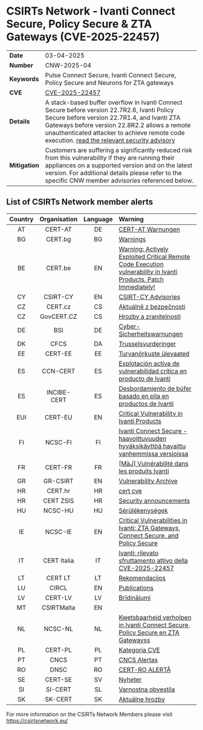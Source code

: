 # CSIRTs Network - Ivanti Connect Secure, Policy Secure & ZTA Gateways (CVE-2025-22457)
|   |   |
|---|---|
| **Date** | 03-04-2025 |
| **Number** | CNW-2025-04 | 
| **Keywords** | Pulse Connect Secure, Ivanti Connect Secure, Policy Secure and Neurons for ZTA gateways | 
| **CVE** | [CVE-2025-22457](https://www.ivanti.com/blog/security-update-pulse-connect-secure-ivanti-connect-secure-policy-secure-and-neurons-for-zta-gateways) | 
| **Details** | A stack-based buffer overflow in Ivanti Connect Secure before version 22.7R2.6, Ivanti Policy Secure before version 22.7R1.4, and Ivanti ZTA Gateways before version 22.8R2.2 allows a remote unauthenticated attacker to achieve remote code execution. [read the relevant security advisory](https://forums.ivanti.com/s/article/April-Security-Advisory-Ivanti-Connect-Secure-Policy-Secure-ZTA-Gateways-CVE-2025-22457?language=en_US)  |
| **Mitigation** | Customers are suffering a significantly reduced risk from this vulnerability if they are running their appliances on a supported version and on the latest version. For additional details please refer to the specific CNW member advisories referenced below. |

## List of CSIRTs Network member alerts

| Country | Organisation | Language | Warning |
| :-----: | :----------: | :------: | :------ | 
| AT | CERT-AT | DE | [CERT-AT Warnungen](https://cert.at/de/meldungen/warnungen/) |
| BG | CERT.bg | BG | [Warnings](https://www.govcert.bg/en/category/warnings/) |
| BE | CERT.be | EN | [Warning: Actively Exploited Critical Remote Code Execution vulnerability in Ivanti Products, Patch Immediately!](https://ccb.belgium.be/advisories/warning-actively-exploited-critical-remote-code-execution-vulnerability-ivanti-products) |
| CY | CSIRT-CY | EN | [CSIRT-CY Advisories](https://csirt.cy/cve/) |
| CZ | CERT.cz | CS | [Aktuálně z bezpečnosti](https://csirt.cz/cs/kyberbezpecnost/aktualne-z-bezpecnosti/) |
| CZ | GovCERT.CZ | CS | [Hrozby a zranitelnosti](https://nukib.gov.cz/cs/infoservis/hrozby/) |
| DE | BSI | DE | [Cyber-Sicherheitswarnungen](https://www.bsi.bund.de/SiteGlobals/Forms/Suche/BSI/Sicherheitswarnungen/Sicherheitswarnungen_Formular.html) |
| DK | CFCS | DA | [Trusselsvurderinger](https://www.cfcs.dk/da/cybertruslen/trusselsvurderinger/) |
| EE | CERT-EE | EE | [Turvanõrkuste ülevaated](https://www.ria.ee/kuberturvalisus/kuberruumi-analuus-ja-ennetus/turvanorkused) |
| ES | CCN-CERT | ES | [Explotación activa de vulnerabilidad crítica en producto de Ivanti](https://www.ccn-cert.cni.es/es/seguridad-al-dia/alertas-ccn-cert/13066-ccn-cert-al-04-25-explotacion-activa-de-vulnerabilidad-critica-en-producto-de-ivanti.html) |
| ES | INCIBE-CERT | ES | [Desbordamiento de búfer basado en pila en productos de Ivanti](https://www.incibe.es/incibe-cert/alerta-temprana/avisos/desbordamiento-de-bufer-basado-en-pila-en-productos-de-ivanti) |
| EUI | CERT-EU | EN | [Critical Vulnerability in Ivanti Products](https://cert.europa.eu/publications/security-advisories/2025-016/) |
| FI | NCSC-FI | FI | [Ivanti Connect Secure -haavoittuvuuden hyväksikäyttöä havaittu vanhemmissa versioissa](https://www.kyberturvallisuuskeskus.fi/fi/haavoittuvuus_9/2025) |
| FR | CERT-FR | FR | [[MàJ] Vulnérabilité dans les produits Ivanti](https://www.cert.ssi.gouv.fr/alerte/CERTFR-2025-ALE-003/) |
| GR | GR-CSIRT | EN | [Vulnerability Archive](https://csirt.cd.mil.gr/category/vulnerabilities/) |
| HR | CERT.hr | HR | [cert cve](https://cve.cert.hr/) |
| HR | CERT ZSIS | HR | [Security announcements](https://www.zsis.hr/default.aspx?id=12) |
| HU | NCSC-HU | HU | [Sérülékenységek](https://nki.gov.hu/figyelmeztetesek/cve-serulekenysegek/) |
| IE | NCSC-IE | EN | [Critical Vulnerabilities in Ivanti: ZTA Gateways, Connect Secure, and Policy Secure](https://www.ncsc.gov.ie/pdfs/2504040119_Critical_Vulnerabilities_in_Ivanti.pdf) |
| IT | CERT Italia | IT | [Ivanti: rilevato sfruttamento attivo della CVE-2025-22457](https://www.acn.gov.it/portale/w/ivanti-rilevato-sfruttamento-attivo-della-cve-2025-22457) |
| LT | CERT LT | LT | [Rekomendacijos](https://www.nksc.lt/rekomendacijos.html) |
| LU | CIRCL | EN | [Publications](https://www.circl.lu/pub/) |
| LV | CERT-LV | LV | [Brīdinājumi](https://cert.lv/lv/incidenti/bridinajumi) |
| MT | CSIRTMalta | EN | |
| NL | NCSC-NL | NL | [Kwetsbaarheid verholpen in Ivanti Connect Secure, Policy Secure en ZTA Gatewayss](https://advisories.ncsc.nl/advisory?id=NCSC-2025-0105) |
| PL | CERT-PL | PL | [Kategoria CVE ](https://cert.pl/cve/) |
| PT | CNCS | PT | [CNCS Alertas](https://dyn.cncs.gov.pt/pt/alertas) |
| RO | DNSC | RO | [CERT-RO ALERTĂ](https://dnsc.ro/tag/alerte) |
| SE | CERT-SE | SV | [Nyheter](https://www.cert.se/nyheter/) |
| SI | SI-CERT | SL | [Varnostna obvestila](https://www.cert.si/category/varnostna-obvestila/) |
| SK | SK-CERT | SK | [Aktuálne hrozby](https://www.sk-cert.sk/threat/index.html) |








 

For more information on the CSIRTs Network Members please visit https://csirtsnetwork.eu/ 
